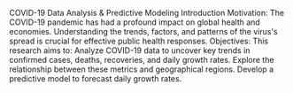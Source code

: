 COVID-19 Data Analysis & Predictive Modeling
Introduction
Motivation: The COVID-19 pandemic has had a profound impact on global health and economies. Understanding the trends, factors, and patterns of the virus's spread is crucial for effective public health responses.
Objectives: This research aims to:
Analyze COVID-19 data to uncover key trends in confirmed cases, deaths, recoveries, and daily growth rates.
Explore the relationship between these metrics and geographical regions.
Develop a predictive model to forecast daily growth rates.
